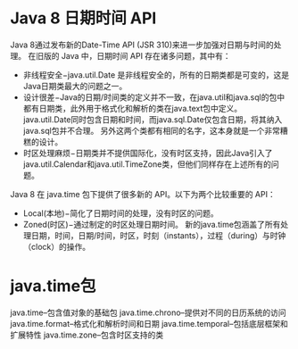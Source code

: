 # Java 8 日期时间 API
Java 8通过发布新的Date-Time API (JSR 310)来进一步加强对日期与时间的处理。
在旧版的 Java 中，日期时间 API 存在诸多问题，其中有：
- 非线程安全−java.util.Date 是非线程安全的，所有的日期类都是可变的，这是Java日期类最大的问题之一。
- 设计很差−Java的日期/时间类的定义并不一致，在java.util和java.sql的包中都有日期类，此外用于格式化和解析的类在java.text包中定义。
java.util.Date同时包含日期和时间，而java.sql.Date仅包含日期，将其纳入java.sql包并不合理。
另外这两个类都有相同的名字，这本身就是一个非常糟糕的设计。
- 时区处理麻烦−日期类并不提供国际化，没有时区支持，因此Java引入了java.util.Calendar和java.util.TimeZone类，但他们同样存在上述所有的问题。

Java 8 在 java.time 包下提供了很多新的 API。以下为两个比较重要的 API：
- Local(本地)−简化了日期时间的处理，没有时区的问题。
- Zoned(时区)−通过制定的时区处理日期时间。
新的java.time包涵盖了所有处理日期，时间，日期/时间，时区，时刻（instants），过程（during）与时钟（clock）的操作。


# java.time包
java.time–包含值对象的基础包
java.time.chrono–提供对不同的日历系统的访问
java.time.format–格式化和解析时间和日期
java.time.temporal–包括底层框架和扩展特性
java.time.zone–包含时区支持的类











